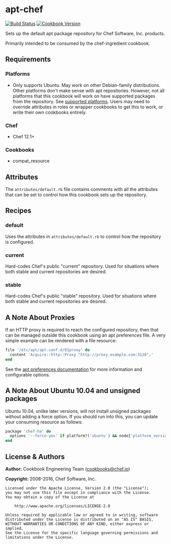 # apt-chef

[![Build Status](https://travis-ci.org/chef-cookbooks/apt-chef.svg?branch=master)](https://travis-ci.org/chef-cookbooks/apt-chef) [![Cookbook Version](https://img.shields.io/cookbook/v/apt-chef.svg)](https://supermarket.chef.io/cookbooks/apt-chef)

Sets up the default apt package repository for Chef Software, Inc. products.

Primarily intended to be consumed by the chef-ingredient cookbook.

## Requirements

### Platforms

- Only supports Ubuntu. May work on other Debian-family distributions. Other platforms don't make sense with apt repositories.  However, not all platforms that this cookbook will work on have supported packages from the repository. See [supported platforms](https://docs.chef.io/supported_platforms.html). Users may need to override attributes in roles or wrapper cookbooks to get this to work, or write their own cookbooks entirely.

### Chef

- Chef 12.1+

### Cookbooks

- compat_resource

## Attributes

The `attributes/default.rb` file contains comments with all the attributes that can be set to control how this cookbook sets up the repository.

## Recipes

### default

Uses the attributes in `attributes/default.rb` to control how the repository is configured.

### current

Hard-codes Chef's public "current" repository. Used for situations where both stable and current repositories are desired.

### stable

Hard-codes Chef's public "stable" repository. Used for situations where both stable and current repositories are desired.

## A Note About Proxies

If an HTTP proxy is required to reach the configured repository, then that can be managed outside this cookbook using an apt preferences file. A very simple example can be rendered with a file resource:

```ruby
file '/etc/apt/apt.conf.d/01proxy' do
  content 'Acquire::http::Proxy "http://proxy.example.com:3128";'
end
```

See the [apt preferences documentation](https://wiki.debian.org/AptConf) for more information and configurable options.

## A Note About Ubuntu 10.04 and unsigned packages

Ubuntu 10.04, unlike later versions, will not install unsigned packages without adding a force option. If you should run into this, you can update your consuming resource as follows:

```ruby
package 'chef-ha' do
  options '--force-yes' if platform?('ubuntu') && node['platform_version'] == '10.04'
end
```

## License & Authors

**Author:** Cookbook Engineering Team ([cookbooks@chef.io](mailto:cookbooks@chef.io))

**Copyright:** 2008-2016, Chef Software, Inc.

```
Licensed under the Apache License, Version 2.0 (the "License");
you may not use this file except in compliance with the License.
You may obtain a copy of the License at

    http://www.apache.org/licenses/LICENSE-2.0

Unless required by applicable law or agreed to in writing, software
distributed under the License is distributed on an "AS IS" BASIS,
WITHOUT WARRANTIES OR CONDITIONS OF ANY KIND, either express or implied.
See the License for the specific language governing permissions and
limitations under the License.
```
